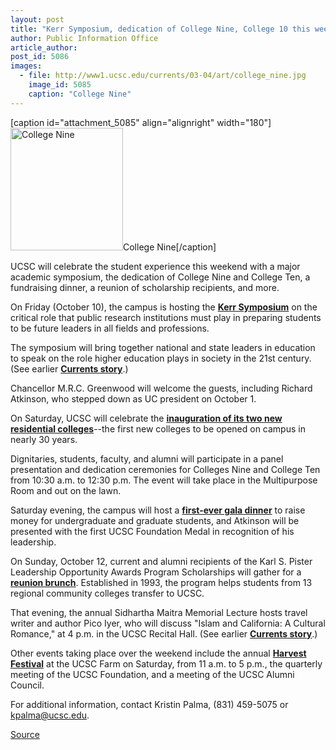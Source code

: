 ```yaml
---
layout: post
title: "Kerr Symposium, dedication of College Nine, College 10 this weekend"
author: Public Information Office
article_author: 
post_id: 5086
images:
  - file: http://www1.ucsc.edu/currents/03-04/art/college_nine.jpg
    image_id: 5085
    caption: "College Nine"
---
```


[caption id="attachment_5085" align="alignright" width="180"]<a href="http://dev-ucsc-news.pantheonsite.io/wp-content/uploads/2003/10/college_nine.jpg"><img class="size-full wp-image-5085" src="http://dev-ucsc-news.pantheonsite.io/wp-content/uploads/2003/10/college_nine.jpg" alt="College Nine" width="180" height="196" /></a>College Nine[/caption]
<p>
  UCSC will celebrate the student experience this weekend with a major academic symposium, the dedication of College Nine and College Ten, a fundraising dinner, a reunion of scholarship recipients, and more.
</p>
<p>
  On Friday (October 10), the campus is hosting the <a href="http://kerrsymposium.ucsc.edu/"><b>Kerr Symposium</b></a> on the critical role that public research institutions must play in preparing students to be future leaders in all fields and professions.
</p>
<p>
  The symposium will bring together national and state leaders in education to speak on the role higher education plays in society in the 21st century. (See earlier <b><a href="http://currents.ucsc.edu/03-04/09-22/kerr.html">Currents story</a></b>.)
</p>
<p>
  Chancellor M.R.C. Greenwood will welcome the guests, including Richard Atkinson, who stepped down as UC president on October 1.
</p>
<p>
  On Saturday, UCSC will celebrate the <a href="http://kerrsymposium.ucsc.edu/events.html#dedication"><b>inauguration of its two new residential colleges</b></a>--the first new colleges to be opened on campus in nearly 30 years.
</p>
<p>
  Dignitaries, students, faculty, and alumni will participate in a panel presentation and dedication ceremonies for Colleges Nine and College Ten from 10:30 a.m. to 12:30 p.m. The event will take place in the Multipurpose Room and out on the lawn.
</p>
<p>
  Saturday evening, the campus will host a <a href="http://kerrsymposium.ucsc.edu/events.html#dinner"><b>first-ever gala dinner</b></a> to raise money for undergraduate and graduate students, and Atkinson will be presented with the first UCSC Foundation Medal in recognition of his leadership.
</p>
<p>
  On Sunday, October 12, current and alumni recipients of the Karl S. Pister Leadership Opportunity Awards Program Scholarships will gather for a <a href="http://kerrsymposium.ucsc.edu/events.html#brunch"><b>reunion brunch</b></a>. Established in 1993, the program helps students from 13 regional community colleges transfer to UCSC.
</p>
<p>
  That evening, the annual Sidhartha Maitra Memorial Lecture hosts travel writer and author Pico Iyer, who will discuss "Islam and California: A Cultural Romance," at 4 p.m. in the UCSC Recital Hall. (See earlier <a href="http://currents.ucsc.edu/03-04/09-29/iyer.html"><b>Currents story</b></a>.)
</p>
<p>
  Other events taking place over the weekend include the annual <a href="http://currents.ucsc.edu/03-04/10-06/harvest.html"><b>Harvest Festival</b></a> at the UCSC Farm on Saturday, from 11 a.m. to 5 p.m., the quarterly meeting of the UCSC Foundation, and a meeting of the UCSC Alumni Council.
</p>
<p>
  For additional information, contact Kristin Palma, (831) 459-5075 or <a href="mailto:kpalma@ucsc.edu">kpalma@ucsc.edu</a>.<br>
</p>
<p><a href="http://www1.ucsc.edu/currents/03-04/10-06/symposium.html" title="Permalink to symposium">Source</a></p>
